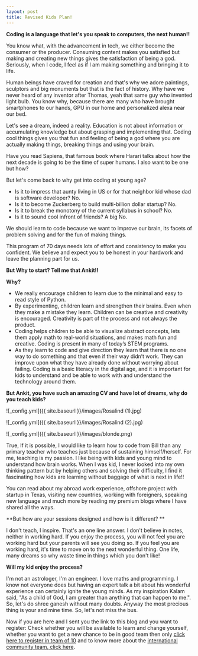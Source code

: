 ```yaml
---
layout: post
title: Revised Kids Plan!
---
```



**Coding is a language that let's you speak to computers, the next human!!**

You know what, with the advancement in tech, we either become the consumer or the producer. Consuming content makes you satisfied but making and creating new things gives the satisfaction of being a god. Seriously, when I code, I feel as if I am making something and bringing it to life.

Human beings have craved for creation and that's why we adore paintings, sculptors and big monuments but that is the fact of history. Why have we never heard of any inventor after Thomas, yeah that same guy who invented light bulb. You know why, because there are many who have brought smartphones to our hands, GPU in our home and personalized alexa near our bed. 

Let's see a dream, indeed a reality. Education is not about information or accumulating knowledge but about grasping and implementing that. Coding cool things gives you that fun and feeling of being a god where you are actually making things, breaking things and using your brain.

Have you read Sapiens, that famous book where Harari talks about how the next decade is going to be the time of super humans. I also want to be one but how?

But let's come back to why get into coding at young age?

* Is it to impress that aunty living in US or for that neighbor kid whose dad is software developer? No.
* Is it to become Zuckerberg to build multi-billion dollar startup? No.
* Is it to break the monotony of the current syllabus in school? No.
* Is it to sound cool infront of friends? A big No.

We should learn to code because we want to improve our brain, its facets of problem solving and for the fun of making things.

This program of 70 days needs lots of effort and consistency to make you confident. We believe and expect you to be honest in your hardwork and leave the planning part for us.

**But Why to start? Tell me that Ankit!!**

**Why?**

*   We really encourage children to learn due to the minimal and easy to read style of Python.
*   By experimenting, children learn and strengthen their brains. Even when they make a mistake they learn. Children can be creative and creativity is encouraged. Creativity is part of the process and not always the product.
*   Coding helps children to be able to  visualize abstract concepts, lets them apply math to real-world situations, and makes math fun and creative.  Coding is present in many of today’s STEM programs.
*   As they learn to code and give direction they learn that there is no one way to do something and that even if their way didn’t work.  They can improve upon what they have already done without worrying about failing. Coding is a basic literacy in the digital age, and it is important for kids to understand and be able to work with and understand the technology around them.

**But Ankit, you have such an amazing CV and have lot of dreams, why do you teach kids?**

![_config.yml]({{ site.baseurl }}/images/Rosalind (1).jpg)


![_config.yml]({{ site.baseurl }}/images/Rosalind (2).jpg)



![_config.yml]({{ site.baseurl }}/images/blonde.png)

True, If it is possible, I would like to learn how to code from Bill than any primary teacher who teaches just because of sustaining himself/herself. For me, teaching is my passion. I like being with kids and young mind to understand how brain works. When I was kid, I never looked into my own thinking pattern but by helping others and solving their difficulty, I find it fascinating how kids are learning without baggage of what is next in life!!

You can read about my abroad work experience, offshore project with startup in Texas, visiting new countries, working with foreigners, speaking new language and much more by reading my premium blogs where I have shared all the ways.

**But how are your sessions designed and how is it different? **

I don't teach, I inspire. That's an one line answer. I don't believe in notes, neither in working hard. If you enjoy the process, you will not feel you are working hard but your parents will see you doing so. 
If you feel you are working hard, it's time to move on to the next wonderful thing. One life, many dreams so why waste time in things which you don't like!

**Will my kid enjoy the process?**

I'm not an astrologer, I'm an engineer. I love maths and programming. I know not everyone does but having an expert talk a bit about his wonderful experience can certainly ignite the young minds. As my inspiration Kalam said, "As a child of God, I am greater than anything that can happen to me.". So, let's do shree ganesh without many doubts. Anyway the most precious thing is your and mine time. So, let's not miss the bus.

Now if you are here and I sent you the link to this blog and you want to register: Check whether you will be available to learn and change yourself, whether you want to get a new chance to be in good team then only [click here to register in team of 10](https://internsearchin.github.io/register) and to know more about the [international community team, click here](https://internsearchin.github.io).

